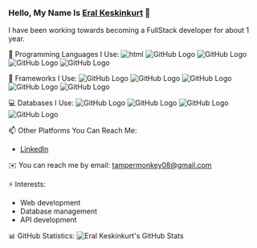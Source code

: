 ### Hello, My Name Is [Eral Keskinkurt](https://github.com/TamperMonkeyUpp) 👋

I have been working towards becoming a FullStack developer for about 1 year.

🌱 Programming Languages I Use:
<img src="https://www.svgrepo.com/show/452228/html-5.svg" alt="html" />
![GitHub Logo](https://tr.wikipedia.org/wiki/Dosya:CSS3_logo_and_wordmark.svg)
![GitHub Logo](https://tr.wikipedia.org/wiki/Dosya:Unofficial_JavaScript_logo_2.svg)
![GitHub Logo](https://tr.wikipedia.org/wiki/Dosya:Node.js_logo.svg)
![GitHub Logo](https://tr.wikipedia.org/wiki/Dosya:PHP-logo.svg)


🔧 Frameworks I Use:
![GitHub Logo](https://en.wikipedia.org/wiki/File:Logo_Nuxt_Black_(2023).svg)
![GitHub Logo](https://en.wikipedia.org/wiki/File:Nextjs-logo.svg)
![GitHub Logo](https://en.wikipedia.org/wiki/File:Tailwind_CSS_logo.svg)
![GitHub Logo](https://en.wikipedia.org/wiki/File:Bootstrap_logo.svg)
![GitHub Logo](https://tr.wikipedia.org/wiki/Dosya:Vue.js_Logo_2.svg)


💻 Databases I Use:
![GitHub Logo](https://tr.wikipedia.org/wiki/Dosya:MongoDB_Logo.svg)
![GitHub Logo](https://www.vectorlogo.zone/logos/mysql/mysql-official.svg)
![GitHub Logo](https://en.wikipedia.org/wiki/File:Postgresql_elephant.svg)
![GitHub Logo](https://tr.wikipedia.org/wiki/Dosya:PhpMyAdmin_logo.png)



📫 Other Platforms You Can Reach Me:
- [LinkedIn](https://www.linkedin.com/in/eral-keskinkurt-255b27255/)

✉️ You can reach me by email: tampermonkey08@gmail.com

⚡ Interests:
- Web development
- Database management
- API development

📊 GitHub Statistics:
![Eral Keskinkurt's GitHub Stats](https://github-readme-stats.vercel.app/api?username=TamperMonkeyUpp&show_icons=true&theme=radical)
